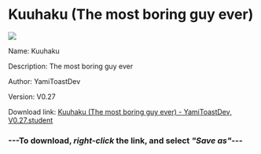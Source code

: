 # Kuuhaku (The most boring guy ever)

<img src = "https://raw.githubusercontent.com/Arbiter1223/Koukou-Gurashi-Custom-Students/master/Students/Files/Kuuhaku%20(The%20most%20boring%20guy%20ever).png">

Name: Kuuhaku

Description: The most boring guy ever

Author: YamiToastDev

Version: V0.27

Download link: <a href="https://raw.githubusercontent.com/Arbiter1223/Koukou-Gurashi-Custom-Students/master/Students/Files/Kuuhaku%20(The%20most%20boring%20guy%20ever)%20-%20YamiToastDev%2C%20V0.27.student">Kuuhaku (The most boring guy ever) - YamiToastDev, V0.27.student</a>

### ---**To download, _right-click_ the link, and select _"Save as"_**---

